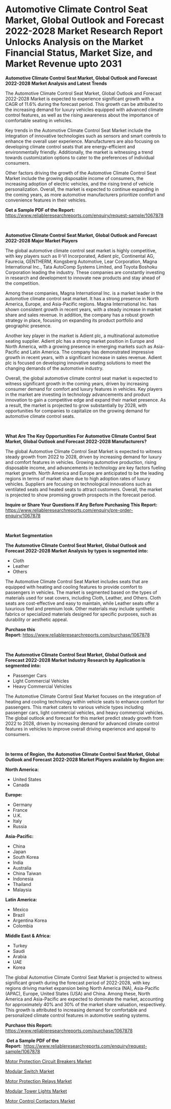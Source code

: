<p><h1>Automotive Climate Control Seat Market, Global Outlook and Forecast 2022-2028 Market Research Report Unlocks Analysis on the Market Financial Status, Market Size, and Market Revenue upto 2031</h1></p><p><strong>Automotive Climate Control Seat Market, Global Outlook and Forecast 2022-2028 Market Analysis and Latest Trends</strong></p>
<p><p>The Automotive Climate Control Seat Market, Global Outlook and Forecast 2022-2028 Market is expected to experience significant growth with a CAGR of 11.6% during the forecast period. This growth can be attributed to the increasing demand for luxury vehicles equipped with advanced climate control features, as well as the rising awareness about the importance of comfortable seating in vehicles.</p><p>Key trends in the Automotive Climate Control Seat Market include the integration of innovative technologies such as sensors and smart controls to enhance the overall user experience. Manufacturers are also focusing on developing climate control seats that are energy-efficient and environmentally friendly. Additionally, the market is witnessing a trend towards customization options to cater to the preferences of individual consumers.</p><p>Other factors driving the growth of the Automotive Climate Control Seat Market include the growing disposable income of consumers, the increasing adoption of electric vehicles, and the rising trend of vehicle personalization. Overall, the market is expected to continue expanding in the coming years, as more automotive manufacturers prioritize comfort and convenience features in their vehicles.</p></p>
<p><strong>Get a Sample PDF of the Report:&nbsp;</strong> <a href="https://www.reliableresearchreports.com/enquiry/request-sample/1067878">https://www.reliableresearchreports.com/enquiry/request-sample/1067878</a></p>
<p>&nbsp;</p>
<p><strong>Automotive Climate Control Seat Market, Global Outlook and Forecast 2022-2028 Major Market Players</strong></p>
<p><p>The global automotive climate control seat market is highly competitive, with key players such as II-VI Incorporated, Adient plc, Continental AG, Faurecia, GENTHERM, Kongsberg Automotive, Lear Corporation, Magna International Inc., Tata AutoComp Systems Limited, and Toyota Boshoku Corporation leading the industry. These companies are constantly investing in research and development to innovate new products and stay ahead of the competition.</p><p>Among these companies, Magna International Inc. is a market leader in the automotive climate control seat market. It has a strong presence in North America, Europe, and Asia-Pacific regions. Magna International Inc. has shown consistent growth in recent years, with a steady increase in market share and sales revenue. In addition, the company has a robust growth strategy in place, focusing on expanding its product portfolio and geographic presence.</p><p>Another key player in the market is Adient plc, a multinational automotive seating supplier. Adient plc has a strong market position in Europe and North America, with a growing presence in emerging markets such as Asia-Pacific and Latin America. The company has demonstrated impressive growth in recent years, with a significant increase in sales revenue. Adient plc is focused on developing innovative seating solutions to meet the changing demands of the automotive industry.</p><p>Overall, the global automotive climate control seat market is expected to witness significant growth in the coming years, driven by increasing consumer demand for comfort and luxury features in vehicles. Key players in the market are investing in technology advancements and product innovation to gain a competitive edge and expand their market presence. As a result, the market is projected to grow substantially by 2028, with opportunities for companies to capitalize on the growing demand for automotive climate control seats.</p></p>
<p>&nbsp;</p>
<p><strong>What Are The Key Opportunities For Automotive Climate Control Seat Market, Global Outlook and Forecast 2022-2028 Manufacturers?</strong></p>
<p><p>The global Automotive Climate Control Seat Market is expected to witness steady growth from 2022 to 2028, driven by increasing demand for luxury and comfort features in vehicles. Growing automotive production, rising disposable income, and advancements in technology are key factors fueling market growth. North America and Europe are anticipated to be the leading regions in terms of market share due to high adoption rates of luxury vehicles. Suppliers are focusing on technological innovations such as ventilated seats and heated seats to attract customers. Overall, the market is projected to show promising growth prospects in the forecast period.</p></p>
<p><strong>Inquire or Share Your Questions If Any Before Purchasing This Report:</strong> <a href="https://www.reliableresearchreports.com/enquiry/pre-order-enquiry/1067878">https://www.reliableresearchreports.com/enquiry/pre-order-enquiry/1067878</a></p>
<p>&nbsp;</p>
<p><strong>Market Segmentation</strong></p>
<p><strong>The Automotive Climate Control Seat Market, Global Outlook and Forecast 2022-2028 Market Analysis by types is segmented into:</strong></p>
<p><ul><li>Cloth</li><li>Leather</li><li>Others</li></ul></p>
<p><p>The Automotive Climate Control Seat Market includes seats that are equipped with heating and cooling features to provide comfort to passengers in vehicles. The market is segmented based on the types of materials used for seat covers, including Cloth, Leather, and Others. Cloth seats are cost-effective and easy to maintain, while Leather seats offer a luxurious feel and premium look. Other materials may include synthetic fabrics or specialized materials designed for specific purposes, such as durability or aesthetic appeal.</p></p>
<p><strong>Purchase this Report:&nbsp;</strong><a href="https://www.reliableresearchreports.com/purchase/1067878">https://www.reliableresearchreports.com/purchase/1067878</a></p>
<p>&nbsp;</p>
<p><strong>The Automotive Climate Control Seat Market, Global Outlook and Forecast 2022-2028 Market Industry Research by Application is segmented into:</strong></p>
<p><ul><li>Passenger Cars</li><li>Light Commercial Vehicles</li><li>Heavy Commercial Vehicles</li></ul></p>
<p><p>The Automotive Climate Control Seat Market focuses on the integration of heating and cooling technology within vehicle seats to enhance comfort for passengers. This market caters to various vehicle types including passenger cars, light commercial vehicles, and heavy commercial vehicles. The global outlook and forecast for this market predict steady growth from 2022 to 2028, driven by increasing demand for advanced climate control features in vehicles to improve overall driving experience and appeal to consumers.</p></p>
<p>&nbsp;</p>
<p><strong>In terms of Region, the Automotive Climate Control Seat Market, Global Outlook and Forecast 2022-2028 Market Players available by Region are:</strong></p>
<p>
    <p> <strong> North America: </strong>
        <ul>
            <li>United States</li>
            <li>Canada</li>
        </ul>
        </p> 
    <p> <strong> Europe: </strong>
        <ul>
            <li>Germany</li>
            <li>France</li>
            <li>U.K.</li>
            <li>Italy</li>
            <li>Russia</li>
        </ul>
        </p> 
    <p> <strong> Asia-Pacific: </strong>
        <ul>
            <li>China</li>
            <li>Japan</li>
            <li>South Korea</li>
            <li>India</li>
            <li>Australia</li>
            <li>China Taiwan</li>
            <li>Indonesia</li>
            <li>Thailand</li>
            <li>Malaysia</li>
        </ul>
        </p> 
    <p> <strong> Latin America: </strong>
        <ul>
            <li>Mexico</li>
            <li>Brazil</li>
            <li>Argentina Korea</li>
            <li>Colombia</li>
        </ul>
        </p> 
    <p> <strong> Middle East & Africa: </strong>
        <ul>
            <li>Turkey</li>
            <li>Saudi</li>
            <li>Arabia</li>
            <li>UAE</li>
            <li>Korea</li>
        </ul>
    </p>
    </p>
<p><p>The global Automotive Climate Control Seat Market is projected to witness significant growth during the forecast period of 2022-2028, with key regions driving market expansion being North America (NA), Asia-Pacific (APAC), Europe, United States (USA) and China. Among these, North America and Asia-Pacific are expected to dominate the market, accounting for approximately 40% and 30% of the market share valuation, respectively. This growth is attributed to increasing demand for comfortable and personalized climate control features in automotive seating systems.</p></p>
<p><strong>Purchase this Report: </strong><a href="https://www.reliableresearchreports.com/purchase/1067878">https://www.reliableresearchreports.com/purchase/1067878</a></p>
<p>&nbsp;<strong>Get a Sample PDF of the Report:&nbsp;&nbsp;</strong><a href="https://www.reliableresearchreports.com/enquiry/request-sample/1067878">https://www.reliableresearchreports.com/enquiry/request-sample/1067878</a></p>
<p><strong></strong></p>
<p><p><a href="https://medium.com/@jeanklein09/motor-protection-circuit-breakers-market-analysis-and-sze-forecasted-for-period-from-2024-to-2031-9bef580f61ad">Motor Protection Circuit Breakers Market</a></p><p><a href="https://medium.com/@jeanklein09/modular-switch-market-trends-forecast-and-competitive-analysis-to-2031-67c4958c4122">Modular Switch Market</a></p><p><a href="https://medium.com/@jeanklein09/motor-protection-relays-market-insight-market-trends-growth-forecasted-from-2024-to-2031-b5408d3fe000">Motor Protection Relays Market</a></p><p><a href="https://medium.com/@jeanklein09/modular-tower-lights-market-furnishes-information-on-market-share-market-trends-and-market-growth-a3b4bc97ade0">Modular Tower Lights Market</a></p><p><a href="https://medium.com/@jeanklein09/motor-control-contactors-market-comprehensive-assessment-by-type-application-and-geography-da80628a5bb3">Motor Control Contactors Market</a></p></p>